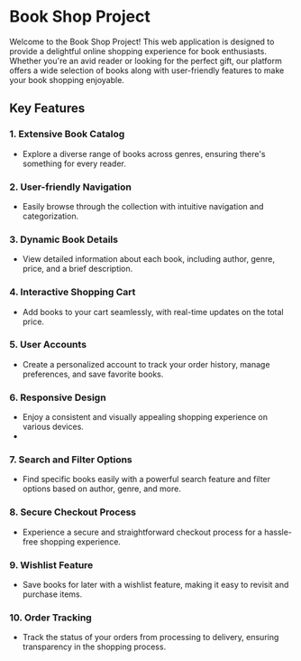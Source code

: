 # Book Shop Project

Welcome to the Book Shop Project! This web application is designed to provide a delightful online shopping experience for book enthusiasts. Whether you're an avid reader or looking for the perfect gift, our platform offers a wide selection of books along with user-friendly features to make your book shopping enjoyable.

## Key Features

### 1. **Extensive Book Catalog**
   - Explore a diverse range of books across genres, ensuring there's something for every reader.

### 2. **User-friendly Navigation**
   - Easily browse through the collection with intuitive navigation and categorization.

### 3. **Dynamic Book Details**
   - View detailed information about each book, including author, genre, price, and a brief description.


### 4. **Interactive Shopping Cart**
   - Add books to your cart seamlessly, with real-time updates on the total price.

### 5. **User Accounts**
   - Create a personalized account to track your order history, manage preferences, and save favorite books.
### 6. **Responsive Design**
   - Enjoy a consistent and visually appealing shopping experience on various devices.
   - 
### 7. **Search and Filter Options**
   - Find specific books easily with a powerful search feature and filter options based on author, genre, and more.

### 8. **Secure Checkout Process**
   - Experience a secure and straightforward checkout process for a hassle-free shopping experience.


### 9. **Wishlist Feature**
   - Save books for later with a wishlist feature, making it easy to revisit and purchase items.

### 10. **Order Tracking**
   - Track the status of your orders from processing to delivery, ensuring transparency in the shopping process.
